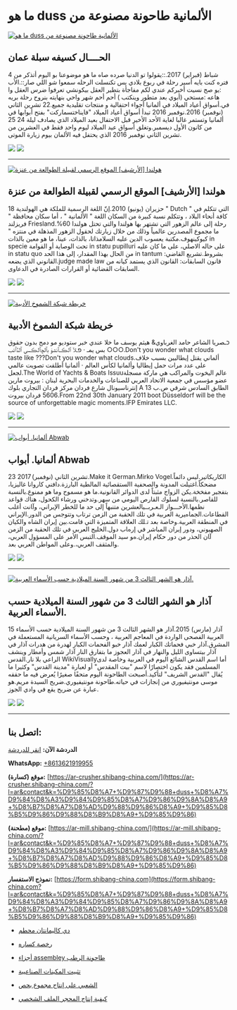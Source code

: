 # ما هو duss الألمانية طاحونة مصنوعة من

<a href="https://swt.shibang-china.com/?l=ar&img&k=%D9%85%D8%A7+%D9%87%D9%88+duss+%D8%A7%D9%84%D8%A3%D9%84%D9%85%D8%A7%D9%86%D9%8A%D8%A9+%D8%B7%D8%A7%D8%AD%D9%88%D9%86%D8%A9+%D9%85%D8%B5%D9%86%D9%88%D8%B9%D8%A9+%D9%85%D9%86" target="_blank">![ما هو duss الألمانية طاحونة مصنوعة من](http://static.shibang-china.com/all-800x300/1397.jpg)</a>

## الحــــال كسيفه سبلة عمان
4 شباط (فبراير) 2017.::يقولوا تو الدنيا صرده صاه ما هو موضوعنا بو اليوم أتذكر من فتره كنت بايه أسير رحلة في ربوع بلادي بس تكنسلت الرحله سمعوا شو اللي صار::.الأب :يو صح نسيت أخبركم عندي لكم مفاجأة بتطير العقل بيكونشي تعرفوا ضرس العقل وا هاعه :مستحي (أبوي بعد متطور وينكتب ) أحم أحم شهر واحي بنهايته بنروح رحلة بريه في.أسواق أعياد الميلاد في ألمانيا أجواء احتفالية و منتجات تقليدية جميع.22 تشرين الثاني (نوفمبر) 2016.نوفمبر 2016 تبدأ أسواق أعياد الميلاد &quot;فايناختسماركت&quot; بفتح أبوابها في ألمانيا وتستمر غالبا لغاية الأحد الأخير قبل الاحتفال بعيد الميلاد الذي يصادف ليلة 24 25 من كانون الأول ديسمبر.وتغلق أسواق عيد الميلاد ليوم واحد فقط في العشرين من تشرين الثاني نوفمبر 2016 الذي يحتفل فيه الألمان بيوم زيارة الموتى.


<a href="https://whatsapp.shibangsoft.com/WhatsApp.php" target="_blank" title="WhatsApp">![](http://static.shibang-china.com/icon/whatsapp.png)</a> <a href="https://swt.shibang-china.com/?l=ar&icon&k=%D9%85%D8%A7+%D9%87%D9%88+duss+%D8%A7%D9%84%D8%A3%D9%84%D9%85%D8%A7%D9%86%D9%8A%D8%A9+%D8%B7%D8%A7%D8%AD%D9%88%D9%86%D8%A9+%D9%85%D8%B5%D9%86%D9%88%D8%B9%D8%A9+%D9%85%D9%86" target="_blank">![](http://static.shibang-china.com/icon/chat-ar.png)</a>

---

<a href="https://swt.shibang-china.com/?l=ar&img&k=%D9%85%D8%A7+%D9%87%D9%88+duss+%D8%A7%D9%84%D8%A3%D9%84%D9%85%D8%A7%D9%86%D9%8A%D8%A9+%D8%B7%D8%A7%D8%AD%D9%88%D9%86%D8%A9+%D9%85%D8%B5%D9%86%D9%88%D8%B9%D8%A9+%D9%85%D9%86" target="_blank">![هولندا [الأرشيف] الموقع الرسمي لقبيلة الطوالعة من عنزة](http://static.shibang-china.com/all-800x300/1519.jpg)</a>

## هولندا [الأرشيف] الموقع الرسمي لقبيلة الطوالعة من عنزة
18 حزيران (يونيو) 2010.إنّ اللغة الرسمية للملكة هي الهولندية &quot; Dutch &quot; التي تتكلم في كافة أنحاء البلاد ، وتتكلم نسبة كبيرة من السكان اللغة &quot; الألمانية &quot; ، أما سكان محافظة &quot; فريزلند Friesland.رحلة إلى عالم الزهور التي تشتهر بها هولندا والتي تحتل هولندا 60% ما مجموع المصدرين عالمياً وذلك من خلال زيارتك لحقول الزهور المذهلة في منتزه &quot; كيوكينهوف.مكتبة يعسوب الدين عليه السلامذاتا، بالذات، عينا، ما هو معين بالذات in specie تحت الوصاية أو القوامة in statu pupilluri على حاله الاصلي، على ما كان عليه in statu quo من الحال بهذا المقدار، إلى هذا الحد in tantum بشروط.تشريع القاضي: القانوني الذي يضعه.judge made law قانون السابقات: القانون الذي يستمد كيانه من السابقات القضائية أو القرارات الصادرة في الدعاوى.


<a href="https://whatsapp.shibangsoft.com/WhatsApp.php" target="_blank" title="WhatsApp">![](http://static.shibang-china.com/icon/whatsapp.png)</a> <a href="https://swt.shibang-china.com/?l=ar&icon&k=%D9%85%D8%A7+%D9%87%D9%88+duss+%D8%A7%D9%84%D8%A3%D9%84%D9%85%D8%A7%D9%86%D9%8A%D8%A9+%D8%B7%D8%A7%D8%AD%D9%88%D9%86%D8%A9+%D9%85%D8%B5%D9%86%D9%88%D8%B9%D8%A9+%D9%85%D9%86" target="_blank">![](http://static.shibang-china.com/icon/chat-ar.png)</a>

---

<a href="https://swt.shibang-china.com/?l=ar&img&k=%D9%85%D8%A7+%D9%87%D9%88+duss+%D8%A7%D9%84%D8%A3%D9%84%D9%85%D8%A7%D9%86%D9%8A%D8%A9+%D8%B7%D8%A7%D8%AD%D9%88%D9%86%D8%A9+%D9%85%D8%B5%D9%86%D9%88%D8%B9%D8%A9+%D9%85%D9%86" target="_blank">![خريطة شبكة الشموخ الأدبية](http://static.shibang-china.com/all-800x300/121.jpg)</a>

## خريطة شبكة الشموخ الأدبية
כـصريا الشاعر حامد الغرباوي&amp; هيثم يوسف ما خلا عندي خبر ستوديو مو دمج بدون حقوق بس يمـ &middot; פـلآ آلڪـآنشۈ بٱلڇٱلڪسي ٱلڏٱئب ○○○.Don&#39;t you wonder what clouds taste like ???Don&#39;t you wonder what clouds.ألماني يقتل إيطاليين بسبب خلاف على عدد مرات حمل إيطاليا وألمانيا لكأس العالم &middot; ألمانيا أطلقت تصويت عالمي لجعل.The World of Yachts &amp; Boats Issuuﻋﺎﻟﻢ ﺍﻟﻴﺨﻮﺕ ﻭﺍﻟﻤﺮﺍﻛﺐ ﻫﻲ ﻣﺎﺭﻛﺔ ﻣﺴﺠﻠﺔ ﻋﻀﻮ ﻣﺆﺳﺲ ﻓﻲ ﺟﻤﻌﻴﺔ ﺍﻻﺗﺤﺎﺩ ﺍﻟﻌﺮﺑﻲ ﻟﻠﺼﻨﺎﻋﺎﺕ ﻭﺍﻟﺨﺪﻣﺎﺕ ﺍﻟﺒﺤﺮﻳﺔ ﻟﺒﻨﺎﻥ : ﺑﻴﺮﻭﺕ ﻣﺎﺭﻳﻦ ﺇﻧﺘﺮﻧﺎﺳﻴﻮﻧﺎﻝ ﺷﺎﺭﻉ ﻓﺮﺩﺍﻥ ﻣﺮﻛﺰ ﻓﺮﺩﺍﻥ ﺍﻟﺘﺠﺎﺭﻱ ﺑﻠﻮﻙ A ﺍﻟﻄﺎﺑﻖ ﺍﻟﺴﺎﺩﺱ ﺷﺮﻗﻲ ﺹ.ﺏ 13 5606 ﻓﺮﺩﺍﻥ ﺑﻴﺮﻭﺕ.From 22nd 30th January 2011 boot Düsseldorf will be the source of unforgettable magic moments.IFP Emirates LLC.


<a href="https://whatsapp.shibangsoft.com/WhatsApp.php" target="_blank" title="WhatsApp">![](http://static.shibang-china.com/icon/whatsapp.png)</a> <a href="https://swt.shibang-china.com/?l=ar&icon&k=%D9%85%D8%A7+%D9%87%D9%88+duss+%D8%A7%D9%84%D8%A3%D9%84%D9%85%D8%A7%D9%86%D9%8A%D8%A9+%D8%B7%D8%A7%D8%AD%D9%88%D9%86%D8%A9+%D9%85%D8%B5%D9%86%D9%88%D8%B9%D8%A9+%D9%85%D9%86" target="_blank">![](http://static.shibang-china.com/icon/chat-ar.png)</a>

---

<a href="https://swt.shibang-china.com/?l=ar&img&k=%D9%85%D8%A7+%D9%87%D9%88+duss+%D8%A7%D9%84%D8%A3%D9%84%D9%85%D8%A7%D9%86%D9%8A%D8%A9+%D8%B7%D8%A7%D8%AD%D9%88%D9%86%D8%A9+%D9%85%D8%B5%D9%86%D9%88%D8%B9%D8%A9+%D9%85%D9%86" target="_blank">![ألمانيا. أبواب Abwab](http://static.shibang-china.com/all-800x300/291.jpg)</a>

## ألمانيا. أبواب Abwab
23 تشرين الثاني (نوفمبر) 2017.Make it German.Mirko Vogel.الكاريكاتير.ليس دائماً مضحكاً.اغتيلت المدونة والصحفية االستقصائية المالطية البارزة.دافني كاروانا غاليزيا، بتفجير مفخخة.يكن الزواج مثبتاً لدى الدوائر القانونية.ما هو مسموح وما هو ممنوع.بالنسبة للقاصر.بالنسبة لسلوك القارص اليومي من سهر.وتدخني ورشاء الكحول، هناك قواعد نظمها.الأحـــواز الـعـربــياﻟﻌﺸﺮﻳﻦ ﻣﺘﻨﺒﻬﺎً إﻟﻰ ﺣﺪ ﻣﺎ ﻟﻠﺨﻄﺮ اﻹﻳﺮاﻧﻲ، وآﺎﻧﺖ أﻏﻠﺐ اﻟﻘﻄﺎﻋﺎت.اﻟﺠﻤﺎهﻴﺮﻳﺔ اﻟﻌﺮﺑﻴﺔ ﻓﻲ ﺗﻠﻚ اﻟﺤﻘﺒﺔ ﻣﻦ اﻟﺰﻣﻦ ﺗﺮﺗﺎب وﺗﺘﻮﺟﺲ ﻣﻦ اﻟﺪور.اﻹﻳﺮاﻧﻲ ﻓﻲ اﻟﻤﻨﻄﻘﺔ اﻟﻌﺮﺑﻴﺔ.وﺧﺎﺻﺔ ﺑﻌﺪ ﺗ.ﻠﻚ اﻟﻌﻼﻗﺔ اﻟﻤﺘﻤﻴﺰة اﻟﺘﻲ ﻗﺎﻣﺖ.ﺑﻴﻦ إﻳﺮان اﻟﺸﺎﻩ واﻟﻜﻴﺎن اﻟﺼﻬﻴﻮﻧﻲ، ودور إﻳﺮان اﻟﻤﺒﺎﺷﺮ ﻓﻲ إرهﺎب دول.اﻟﺨﻠﻴﺞ اﻟﻌﺮﺑﻲ ﻓﻲ ﺗﻠﻚ اﻟﺤﻘﺒﺔ ﻣﻦ اﻟﺰﻣﻦ آﺎن اﻟﺤﺬر ﻣﻦ دور ﺣﻜﺎم إﻳﺮان.هﻮ ﺳﻴﺪ اﻟﻤﻮﻗﻒ.اﻟﺘﺒﺲ اﻷﻣﺮ ﻋﻠﻰ اﻟﻤﺴﺆول اﻟﻌﺮﺑﻲ، واﻟﻤﺜﻘﻒ اﻟﻌﺮﺑﻲ،.وﻋﻠﻰ اﻟﻤﻮاﻃﻦ اﻟﻌﺮﺑﻲ ﺑﻌﺪ.


<a href="https://whatsapp.shibangsoft.com/WhatsApp.php" target="_blank" title="WhatsApp">![](http://static.shibang-china.com/icon/whatsapp.png)</a> <a href="https://swt.shibang-china.com/?l=ar&icon&k=%D9%85%D8%A7+%D9%87%D9%88+duss+%D8%A7%D9%84%D8%A3%D9%84%D9%85%D8%A7%D9%86%D9%8A%D8%A9+%D8%B7%D8%A7%D8%AD%D9%88%D9%86%D8%A9+%D9%85%D8%B5%D9%86%D9%88%D8%B9%D8%A9+%D9%85%D9%86" target="_blank">![](http://static.shibang-china.com/icon/chat-ar.png)</a>

---

<a href="https://swt.shibang-china.com/?l=ar&img&k=%D9%85%D8%A7+%D9%87%D9%88+duss+%D8%A7%D9%84%D8%A3%D9%84%D9%85%D8%A7%D9%86%D9%8A%D8%A9+%D8%B7%D8%A7%D8%AD%D9%88%D9%86%D8%A9+%D9%85%D8%B5%D9%86%D9%88%D8%B9%D8%A9+%D9%85%D9%86" target="_blank">![آذار هو الشهر الثالث 3 من شهور السنة الميلادية حسب الأسماء العربية.](http://static.shibang-china.com/all-800x300/163.jpg)</a>

## آذار هو الشهر الثالث 3 من شهور السنة الميلادية حسب الأسماء العربية.
15 آذار (مارس) 2015.آذار هو الشهر الثالث 3 من شهور السنة الميلادية حسب الأسماء العربية الفصحى الواردة في المعاجم العربية ، وحسب الأسماء السريانية المستعملة في المشرق.آذار خبي فحماتك الكبار لعمك آذار خبو الفحمات الكبار لهدرة من هدرات آذار في آذار بيتساوى الليل والنهار في آذار العجوز ما بتفارق النار آذار شمس وأمطار وينشف الراعي بلا نار.القدس WikiVisuallyأما اسم القدس الشائع اليوم في العربية وخاصة لدى المسلمين فقد يكون اختصارًا لاسم &quot;بيت المقدس&quot; أو لعبارة &quot;مدينة القدس&quot; وكثيرا ما يُقال &quot;القدس الشريف&quot; لتأكيد.أصبحت الطاحونة اليوم متحفًا صغيرًا يُعرض فيه ما حققه موسى مونتيفيوري من إنجازات في حياته.طاحونة مونتيفيوري.ضريح السيدة مريم.هو عبارة عن ضريح يقع في وادي الجوز.


<a href="https://whatsapp.shibangsoft.com/WhatsApp.php" target="_blank" title="WhatsApp">![](http://static.shibang-china.com/icon/whatsapp.png)</a> <a href="https://swt.shibang-china.com/?l=ar&icon&k=%D9%85%D8%A7+%D9%87%D9%88+duss+%D8%A7%D9%84%D8%A3%D9%84%D9%85%D8%A7%D9%86%D9%8A%D8%A9+%D8%B7%D8%A7%D8%AD%D9%88%D9%86%D8%A9+%D9%85%D8%B5%D9%86%D9%88%D8%B9%D8%A9+%D9%85%D9%86" target="_blank">![](http://static.shibang-china.com/icon/chat-ar.png)</a>

---
## اتصل بنا:

**الدردشة الآن:** [انقر للدردشة](https://swt.shibang-china.com?l=ar&contact&k=%D9%85%D8%A7+%D9%87%D9%88+duss+%D8%A7%D9%84%D8%A3%D9%84%D9%85%D8%A7%D9%86%D9%8A%D8%A9+%D8%B7%D8%A7%D8%AD%D9%88%D9%86%D8%A9+%D9%85%D8%B5%D9%86%D9%88%D8%B9%D8%A9+%D9%85%D9%86)

**WhatsApp:**  [+8613621919955](https://whatsapp.shibangsoft.com/WhatsApp.php)

**موقع (كسارة):** [https://ar-crusher.shibang-china.com/](https://ar-crusher.shibang-china.com/?l=ar&contact&k=%D9%85%D8%A7+%D9%87%D9%88+duss+%D8%A7%D9%84%D8%A3%D9%84%D9%85%D8%A7%D9%86%D9%8A%D8%A9+%D8%B7%D8%A7%D8%AD%D9%88%D9%86%D8%A9+%D9%85%D8%B5%D9%86%D9%88%D8%B9%D8%A9+%D9%85%D9%86)

**موقع (مطحنة):** [https://ar-mill.shibang-china.com/](https://ar-mill.shibang-china.com/?l=ar&contact&k=%D9%85%D8%A7+%D9%87%D9%88+duss+%D8%A7%D9%84%D8%A3%D9%84%D9%85%D8%A7%D9%86%D9%8A%D8%A9+%D8%B7%D8%A7%D8%AD%D9%88%D9%86%D8%A9+%D9%85%D8%B5%D9%86%D9%88%D8%B9%D8%A9+%D9%85%D9%86)

**نموذج الاستفسار:** [https://form.shibang-china.com](https://form.shibang-china.com?l=ar&contact&k=%D9%85%D8%A7+%D9%87%D9%88+duss+%D8%A7%D9%84%D8%A3%D9%84%D9%85%D8%A7%D9%86%D9%8A%D8%A9+%D8%B7%D8%A7%D8%AD%D9%88%D9%86%D8%A9+%D9%85%D8%B5%D9%86%D9%88%D8%B9%D8%A9+%D9%85%D9%86)

* [دي كاليمانتان محطم](../23/%D8%AF%D9%8A%20%D9%83%D8%A7%D9%84%D9%8A%D9%85%D8%A7%D9%86%D8%AA%D8%A7%D9%86%20%D9%85%D8%AD%D8%B7%D9%85.md)

* [رخصة كساره](../22/%D8%B1%D8%AE%D8%B5%D8%A9%20%D9%83%D8%B3%D8%A7%D8%B1%D9%87.md)

* [أجزاء assembley طاحونة الرطب](../24/%D8%A3%D8%AC%D8%B2%D8%A7%D8%A1%20assembley%20%D8%B7%D8%A7%D8%AD%D9%88%D9%86%D8%A9%20%D8%A7%D9%84%D8%B1%D8%B7%D8%A8.md)

* [تثبيت المكينات الصناعيية](../21/%D8%AA%D8%AB%D8%A8%D9%8A%D8%AA%20%D8%A7%D9%84%D9%85%D9%83%D9%8A%D9%86%D8%A7%D8%AA%20%D8%A7%D9%84%D8%B5%D9%86%D8%A7%D8%B9%D9%8A%D9%8A%D8%A9.md)

* [الشعبي على إنتاج مجموع بحص](../23/%D8%A7%D9%84%D8%B4%D8%B9%D8%A8%D9%8A%20%D8%B9%D9%84%D9%89%20%D8%A5%D9%86%D8%AA%D8%A7%D8%AC%20%D9%85%D8%AC%D9%85%D9%88%D8%B9%20%D8%A8%D8%AD%D8%B5.md)

* [كيفية إنتاج المحجر الملف الشخصي](../22/%D9%83%D9%8A%D9%81%D9%8A%D8%A9%20%D8%A5%D9%86%D8%AA%D8%A7%D8%AC%20%D8%A7%D9%84%D9%85%D8%AD%D8%AC%D8%B1%20%D8%A7%D9%84%D9%85%D9%84%D9%81%20%D8%A7%D9%84%D8%B4%D8%AE%D8%B5%D9%8A.md)